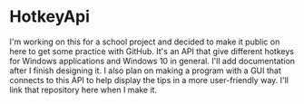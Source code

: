 # HotkeyApi

I'm working on this for a school project and decided to make it public on here to get some practice with GitHub.
It's an API that give different hotkeys for Windows applications and Windows 10 in general.
I'll add documentation after I finish designing it.
I also plan on making a program with a GUI that connects to this API to help display the tips in a more user-friendly way. I'll link that repository here when I make it.
